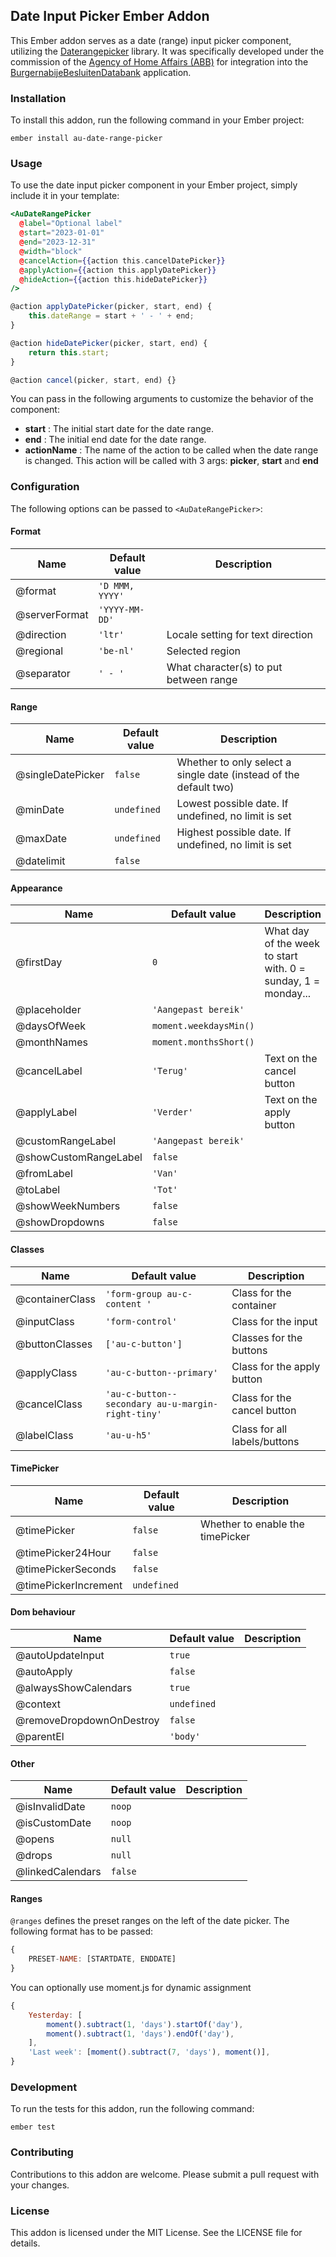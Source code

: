 ## Date Input Picker Ember Addon

This Ember addon serves as a date (range) input picker component, utilizing the [Daterangepicker](https://www.daterangepicker.com/) library. It was specifically developed under the commission of the [Agency of Home Affairs (ABB)](https://www.vlaanderen.be/agentschap-binnenlands-bestuur) for integration into the [BurgernabijeBesluitenDatabank](https://burgernabije-besluitendatabank-dev.s.redhost.be/) application.

### Installation

To install this addon, run the following command in your Ember project:

`ember install au-date-range-picker`

### Usage

To use the date input picker component in your Ember project, simply include it in your template:

```hbs
<AuDateRangePicker
  @label="Optional label"
  @start="2023-01-01"
  @end="2023-12-31"
  @width="block"
  @cancelAction={{action this.cancelDatePicker}}
  @applyAction={{action this.applyDatePicker}}
  @hideAction={{action this.hideDatePicker}}
/>
```

```js
@action applyDatePicker(picker, start, end) {
    this.dateRange = start + ' - ' + end;
}

@action hideDatePicker(picker, start, end) {
    return this.start;
}

@action cancel(picker, start, end) {}
```

You can pass in the following arguments to customize the behavior of the component:

- **start** : The initial start date for the date range.
- **end** : The initial end date for the date range.
- **actionName** : The name of the action to be called when the date range is changed. This action will be called with 3 args: **picker**, **start** and **end**

### Configuration

The following options can be passed to `<AuDateRangePicker>`:



#### Format 

| Name     | Default value | Description |
| -------- | ------------- | ----------- |
| @format | `'D MMM, YYYY'` |  |
| @serverFormat | `'YYYY-MM-DD'` |  |
| @direction | `'ltr'` | Locale setting for text direction |
| @regional | `'be-nl'` | Selected region |
| @separator | `' - '` | What character(s) to put between range |


#### Range

| Name     | Default value | Description |
| -------- | ------------- | ----------- |
| @singleDatePicker | `false` | Whether to only select a single date (instead of the default two) |
| @minDate | `undefined` | Lowest possible date. If undefined, no limit is set |
| @maxDate | `undefined` | Highest possible date. If undefined, no limit is set |
| @datelimit | `false` |  |


#### Appearance

| Name     | Default value | Description |
| -------- | ------------- | ----------- |
| @firstDay | `0` | What day of the week to start with. 0 = sunday, 1 = monday... |
| @placeholder | `'Aangepast bereik'` |  |
| @daysOfWeek | `moment.weekdaysMin()` |  |
| @monthNames | `moment.monthsShort()` |  |
| @cancelLabel | `'Terug'` | Text on the cancel button |
| @applyLabel | `'Verder'` | Text on the apply button |
| @customRangeLabel | `'Aangepast bereik'` |  |
| @showCustomRangeLabel | `false` |  |
| @fromLabel | `'Van'` |  |
| @toLabel | `'Tot'` |  |
| @showWeekNumbers | `false` |  |
| @showDropdowns | `false` |  |


#### Classes

| Name     | Default value | Description |
| -------- | ------------- | ----------- |
| @containerClass | `'form-group au-c-content '` | Class for the container |
| @inputClass | `'form-control'` | Class for the input |
| @buttonClasses | `['au-c-button']` | Classes for the buttons |
| @applyClass | `'au-c-button--primary'` | Class for the apply button |
| @cancelClass | `'au-c-button--secondary au-u-margin-right-tiny'` | Class for the cancel button |
| @labelClass | `'au-u-h5'` | Class for all labels/buttons |


#### TimePicker

| Name     | Default value | Description |
| -------- | ------------- | ----------- |
| @timePicker | `false` | Whether to enable the timePicker |
| @timePicker24Hour | `false` |  |
| @timePickerSeconds | `false` |  |
| @timePickerIncrement | `undefined` |  |


#### Dom behaviour

| Name     | Default value | Description |
| -------- | ------------- | ----------- |
| @autoUpdateInput | `true` |  |
| @autoApply | `false` |  |
| @alwaysShowCalendars | `true` |  |
| @context | `undefined` |  |
| @removeDropdownOnDestroy | `false` |  |
| @parentEl | `'body'` |  |


#### Other

| Name     | Default value | Description |
| -------- | ------------- | ----------- |
| @isInvalidDate | `noop` |  |
| @isCustomDate | `noop` |  |
| @opens | `null` |  |
| @drops | `null` |  |
| @linkedCalendars | `false` |  |

#### Ranges
`@ranges` defines the preset ranges on the left of the date picker.
The following format has to be passed:

```js
{
    PRESET-NAME: [STARTDATE, ENDDATE]
}
```


You can optionally use moment.js for dynamic assignment
```js
{
    Yesterday: [
        moment().subtract(1, 'days').startOf('day'),
        moment().subtract(1, 'days').endOf('day'),
    ],
    'Last week': [moment().subtract(7, 'days'), moment()],
}
```


### Development

To run the tests for this addon, run the following command:

`ember test`

### Contributing

Contributions to this addon are welcome. Please submit a pull request with your changes.

### License

This addon is licensed under the MIT License. See the LICENSE file for details.
